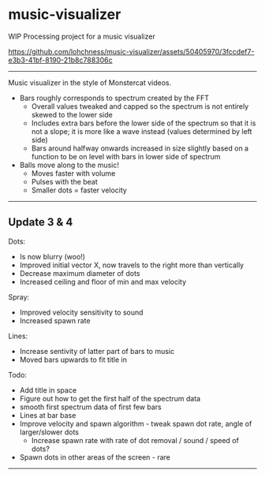 # music-visualizer
WIP Processing project for a music visualizer

https://github.com/lohchness/music-visualizer/assets/50405970/3fccdef7-e3b3-41bf-8190-21b8c788306c

___

Music visualizer in the style of Monstercat videos.

 - Bars roughly corresponds to spectrum created by the FFT
   - Overall values tweaked and capped so the spectrum is not entirely skewed to the lower side
   - Includes extra bars before the lower side of the spectrum so that it is not a slope; it is more like a wave instead (values determined by left side)
   - Bars around halfway onwards increased in size slightly based on a function to be on level with bars in lower side of spectrum
 - Balls move along to the music!
   - Moves faster with volume
   - Pulses with the beat
   - Smaller dots = faster velocity
 
___

## Update 3 & 4

Dots:

 - Is now blurry (woo!)
 - Improved initial vector X, now travels to the right more than vertically
 - Decrease maximum diameter of dots
 - Increased ceiling and floor of min and max velocity

Spray:

 - Improved velocity sensitivity to sound
 - Increased spawn rate

Lines:

 - Increase sentivity of latter part of bars to music
 - Moved bars upwards to fit title in

Todo:

 - Add title in space
 - Figure out how to get the first half of the spectrum data
  - smooth first spectrum data of first few bars
 - Lines at bar base
 - Improve velocity and spawn algorithm - tweak spawn dot rate, angle of larger/slower dots
   - Increase spawn rate with rate of dot removal / sound / speed of dots?
 - Spawn dots in other areas of the screen - rare


___



